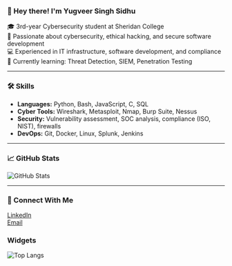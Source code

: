 ### 👋 Hey there! I'm Yugveer Singh Sidhu

🎓 3rd-year Cybersecurity student at Sheridan College  
🔐 Passionate about cybersecurity, ethical hacking, and secure software development  
💻 Experienced in IT infrastructure, software development, and compliance  
📂 Currently learning: Threat Detection, SIEM, Penetration Testing  

---

### 🛠️ Skills
- **Languages:** Python, Bash, JavaScript, C, SQL  
- **Cyber Tools:** Wireshark, Metasploit, Nmap, Burp Suite, Nessus  
- **Security:** Vulnerability assessment, SOC analysis, compliance (ISO, NIST), firewalls  
- **DevOps:** Git, Docker, Linux, Splunk, Jenkins  

---

### 📈 GitHub Stats
![GitHub Stats](https://github-readme-stats.vercel.app/api?username=reprisalviper&show_icons=true&theme=radical)

---
### 🔗 Connect With Me
[LinkedIn](https://www.linkedin.com/in/sidhuyug)  
[Email](mailto:yugveer.73@gmail.com)
### Widgets
![Top Langs](https://github-readme-stats.vercel.app/api/top-langs/?username=reprisalviper&layout=compact)

